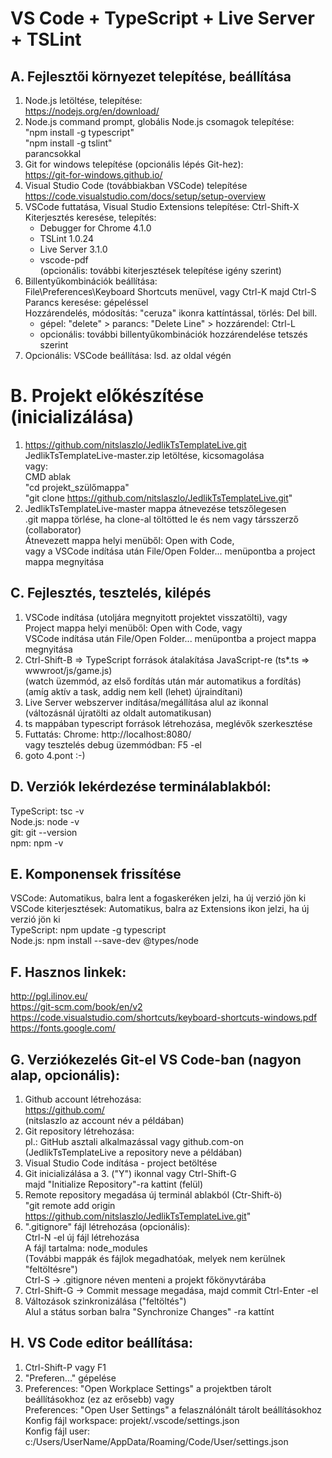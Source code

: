 # VS Code +  TypeScript + Live Server + TSLint
## A.  Fejlesztői környezet telepítése, beállítása
1.  Node.js letöltése, telepítése:<br>
    https://nodejs.org/en/download/
2.  Node.js command prompt, globális Node.js csomagok telepítése:<br>
    "npm install -g typescript"<br>
    "npm install -g tslint"<br>
    parancsokkal
3.  Git for windows telepítése (opcionális lépés Git-hez):<br>
    https://git-for-windows.github.io/
4.  Visual Studio Code (továbbiakban VSCode) telepítése<br>
    https://code.visualstudio.com/docs/setup/setup-overview
5.  VSCode futtatása, Visual Studio Extensions telepítése: Ctrl-Shift-X<br>
    Kiterjesztés keresése, telepítés:<br>
     - Debugger for Chrome 4.1.0
     - TSLint 1.0.24
     - Live Server 3.1.0
     - vscode-pdf<br>
     (opcionális: további kiterjesztések telepítése igény szerint)
6. Billentyűkombinációk beállítása:<br>
    File\Preferences\Keyboard Shortcuts menüvel, vagy Ctrl-K majd Ctrl-S<br>
    Parancs keresése: gépeléssel<br>
    Hozzárendelés, módosítás: "ceruza" ikonra kattíntással, törlés: Del bill.<br>
    - gépel: "delete" > parancs: "Delete Line" > hozzárendel: Ctrl-L
    - opcionális: további billentyűkombinációk hozzárendelése tetszés szerint
7. Opcionális: VSCode beállítása: lsd. az oldal végén

B.  Projekt előkészítése (inicializálása)
=========================================
1.  https://github.com/nitslaszlo/JedlikTsTemplateLive.git<br>
    JedlikTsTemplateLive-master.zip letöltése, kicsomagolása<br>
    vagy:<br>
    CMD ablak<br>
    "cd projekt_szülőmappa"<br>
    "git clone https://github.com/nitslaszlo/JedlikTsTemplateLive.git"
2.  JedlikTsTemplateLive-master mappa átnevezése tetszőlegesen<br>
    .git mappa törlése, ha clone-al töltötted le és nem vagy társszerző (collaborator)<br>
    Átnevezett mappa helyi menüből: Open with Code,<br>
    vagy a VSCode indítása után File/Open Folder... menüpontba a project mappa megnyitása

## C.  Fejlesztés, tesztelés, kilépés
1.  VSCode indítása (utoljára megnyitott projektet visszatölti), vagy<br>
    Project mappa helyi menüből: Open with Code, vagy<br>
    VSCode indítása után File/Open Folder... menüpontba a project mappa megnyitása
2.  Ctrl-Shift-B => TypeScript források átalakítása JavaScript-re (ts\*.ts => wwwroot/js/game.js)<br>
    (watch üzemmód, az első fordítás után már automatikus a fordítás)<br>
    (amíg aktív a task, addig nem kell (lehet) újraindítani)
3.  Live Server webszerver indítása/megállítása alul az ikonnal<br>
    (változásnál újratölti az oldalt automatikusan)
4.  ts mappában typescript források létrehozása, meglévők szerkesztése<br>
5.  Futtatás: Chrome: http://localhost:8080/<br>
    vagy tesztelés debug üzemmódban: F5 -el
6.  goto 4.pont :-)

## D. Verziók lekérdezése terminálablakból:
TypeScript: tsc -v<br>
Node.js: node -v<br>
git: git --version<br>
npm: npm -v

## E. Komponensek frissítése
VSCode: Automatikus, balra lent a fogaskeréken jelzi, ha új verzió jön ki<br>
VSCode kiterjesztések: Automatikus, balra az Extensions ikon jelzi, ha új verzió jön ki<br>
TypeScript: npm update -g typescript<br>
Node.js: npm install --save-dev @types/node

## F. Hasznos linkek:
http://pgl.ilinov.eu/<br>
https://git-scm.com/book/en/v2<br>
https://code.visualstudio.com/shortcuts/keyboard-shortcuts-windows.pdf<br>
https://fonts.google.com/

## G. Verziókezelés Git-el VS Code-ban (nagyon alap, opcionális):
1. Github account létrehozása:<br>
   https://github.com/<br>
   (nitslaszlo az account név a példában)
2. Git repository létrehozása:<br>
   pl.: GitHub asztali alkalmazással vagy github.com-on<br>
   (JedlikTsTemplateLive a repository neve a példában)
3. Visual Studio Code indítása - project betöltése
4. Git inicializálása a 3. ("Y") ikonnal vagy Ctrl-Shift-G<br>
   majd "Initialize Repository"-ra kattint (felül)
5. Remote repository megadása új terminál ablakból (Ctr-Shift-ö)<br>
   "git remote add origin https://github.com/nitslaszlo/JedlikTsTemplateLive.git"
6. ".gitignore" fájl létrehozása (opcionális):<br>
   Ctrl-N -el új fájl létrehozása<br>
   A fájl tartalma: node_modules<br>
   (További mappák és fájlok megadhatóak, melyek nem kerülnek "feltöltésre")<br>
   Ctrl-S -> .gitignore néven menteni a projekt főkönyvtárába
7. Ctrl-Shift-G -> Commit message megadása, majd commit Ctrl-Enter -el
8. Változások szinkronizálása ("feltöltés")<br>
   Alul a státus sorban balra "Synchronize Changes" -ra kattínt

   
## H. VS Code editor beállítása:
1. Ctrl-Shift-P vagy F1
2. "Preferen..." gépelése
3. Preferences: "Open Workplace Settings" a projektben tárolt beállításokhoz (ez az erősebb) vagy<br>
   Preferences: "Open User Settings" a felasználónált tárolt beállításokhoz<br>
   Konfig fájl workspace: projekt/.vscode/settings.json<br>
   Konfig fájl user: c:/Users/UserName/AppData/Roaming/Code/User/settings.json 